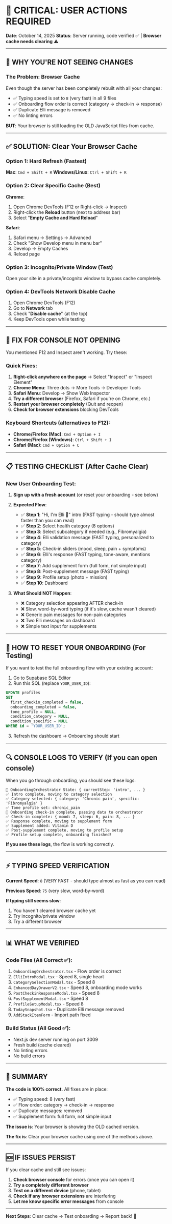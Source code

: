 # 🚨 CRITICAL: USER ACTIONS REQUIRED

**Date**: October 14, 2025
**Status**: Server running, code verified ✅ | **Browser cache needs clearing** ⚠️

---

## 🔴 WHY YOU'RE NOT SEEING CHANGES

### The Problem: **Browser Cache**

Even though the server has been completely rebuilt with all your changes:
- ✅ Typing speed is set to `8` (very fast) in all 9 files
- ✅ Onboarding flow order is correct (category → check-in → response)
- ✅ Duplicate Elli message is removed
- ✅ No linting errors

**BUT**: Your browser is still loading the OLD JavaScript files from cache.

---

## ✅ SOLUTION: Clear Your Browser Cache

### Option 1: Hard Refresh (Fastest)
**Mac**: `Cmd + Shift + R`
**Windows/Linux**: `Ctrl + Shift + R`

### Option 2: Clear Specific Cache (Best)
**Chrome**:
1. Open Chrome DevTools (F12 or Right-click → Inspect)
2. Right-click the **Reload** button (next to address bar)
3. Select "**Empty Cache and Hard Reload**"

**Safari**:
1. Safari menu → Settings → Advanced
2. Check "Show Develop menu in menu bar"
3. Develop → Empty Caches
4. Reload page

### Option 3: Incognito/Private Window (Test)
Open your site in a private/incognito window to bypass cache completely.

### Option 4: DevTools Network Disable Cache
1. Open Chrome DevTools (F12)
2. Go to **Network** tab
3. Check "**Disable cache**" (at the top)
4. Keep DevTools open while testing

---

## 🐛 FIX FOR CONSOLE NOT OPENING

You mentioned F12 and Inspect aren't working. Try these:

### Quick Fixes:
1. **Right-click anywhere on the page** → Select "Inspect" or "Inspect Element"
2. **Chrome Menu**: Three dots → More Tools → Developer Tools
3. **Safari Menu**: Develop → Show Web Inspector
4. **Try a different browser** (Firefox, Safari if you're on Chrome, etc.)
5. **Restart your browser completely** (Quit and reopen)
6. **Check for browser extensions** blocking DevTools

### Keyboard Shortcuts (alternatives to F12):
- **Chrome/Firefox (Mac)**: `Cmd + Option + I`
- **Chrome/Firefox (Windows)**: `Ctrl + Shift + I`
- **Safari (Mac)**: `Cmd + Option + C`

---

## 📋 TESTING CHECKLIST (After Cache Clear)

### New User Onboarding Test:

1. **Sign up with a fresh account** (or reset your onboarding - see below)

2. **Expected Flow**:
   - ✅ **Step 1**: "Hi, I'm Elli 💙" intro (FAST typing - should type almost faster than you can read)
   - ✅ **Step 2**: Select health category (8 options)
   - ✅ **Step 3**: Select subcategory if needed (e.g., Fibromyalgia)
   - ✅ **Step 4**: Elli validation message (FAST typing, personalized to category)
   - ✅ **Step 5**: Check-in sliders (mood, sleep, pain + symptoms)
   - ✅ **Step 6**: Elli's response (FAST typing, tone-aware, mentions category)
   - ✅ **Step 7**: Add supplement form (full form, not simple input)
   - ✅ **Step 8**: Post-supplement message (FAST typing)
   - ✅ **Step 9**: Profile setup (photo + mission)
   - ✅ **Step 10**: Dashboard

3. **What Should NOT Happen**:
   - ❌ Category selection appearing AFTER check-in
   - ❌ Slow, word-by-word typing (if it's slow, cache wasn't cleared)
   - ❌ Generic pain messages for non-pain categories
   - ❌ Two Elli messages on dashboard
   - ❌ Simple text input for supplements

---

## 🔄 HOW TO RESET YOUR ONBOARDING (For Testing)

If you want to test the full onboarding flow with your existing account:

1. Go to Supabase SQL Editor
2. Run this SQL (replace `YOUR_USER_ID`):

```sql
UPDATE profiles
SET 
  first_checkin_completed = false,
  onboarding_completed = false,
  tone_profile = NULL,
  condition_category = NULL,
  condition_specific = NULL
WHERE id = 'YOUR_USER_ID';
```

3. Refresh the dashboard → Onboarding should start

---

## 🔍 CONSOLE LOGS TO VERIFY (If you can open console)

When you go through onboarding, you should see these logs:

```
🎯 OnboardingOrchestrator State: { currentStep: 'intro', ... }
✅ Intro complete, moving to category selection
✅ Category selected: { category: 'Chronic pain', specific: 'Fibromyalgia' }
✅ Tone profile set: chronic_pain
🎯 Onboarding check-in complete, passing data to orchestrator
✅ Check-in complete: { mood: 7, sleep: 6, pain: 8, ... }
✅ Response complete, moving to supplement form
✅ Supplement added: Vitamin D
✅ Post-supplement complete, moving to profile setup
✅ Profile setup complete, onboarding finished!
```

**If you see these logs**, the flow is working correctly.

---

## ⚡ TYPING SPEED VERIFICATION

**Current Speed**: `8` (VERY FAST - should type almost as fast as you can read)

**Previous Speed**: `75` (very slow, word-by-word)

**If typing still seems slow**:
1. You haven't cleared browser cache yet
2. Try incognito/private window
3. Try a different browser

---

## 📊 WHAT WE VERIFIED

### Code Files (All Correct ✅):
1. `OnboardingOrchestrator.tsx` - Flow order is correct
2. `ElliIntroModal.tsx` - Speed 8, single heart
3. `CategorySelectionModal.tsx` - Speed 8
4. `EnhancedDayDrawerV2.tsx` - Speed 8, onboarding mode works
5. `PostCheckinResponseModal.tsx` - Speed 8
6. `PostSupplementModal.tsx` - Speed 8
7. `ProfileSetupModal.tsx` - Speed 8
8. `TodaySnapshot.tsx` - Duplicate Elli message removed
9. `AddStackItemForm` - Import path fixed

### Build Status (All Good ✅):
- Next.js dev server running on port 3009
- Fresh build (cache cleared)
- No linting errors
- No build errors

---

## 🎯 SUMMARY

**The code is 100% correct.** All fixes are in place:
- ✅ Typing speed: 8 (very fast)
- ✅ Flow order: category → check-in → response
- ✅ Duplicate messages: removed
- ✅ Supplement form: full form, not simple input

**The issue is**: Your browser is showing the OLD cached version.

**The fix is**: Clear your browser cache using one of the methods above.

---

## 🆘 IF ISSUES PERSIST

If you clear cache and still see issues:

1. **Check browser console** for errors (once you can open it)
2. **Try a completely different browser**
3. **Test on a different device** (phone, tablet)
4. **Check if any browser extensions** are interfering
5. **Let me know specific error messages** from console

---

**Next Steps**: Clear cache → Test onboarding → Report back! 🚀







